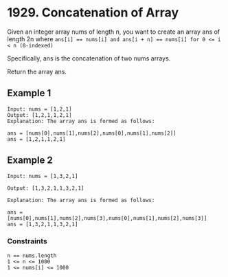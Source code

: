 # 1929. Concatenation of Array

Given an integer array nums of length n, you want to create an array ans of length 2n where `ans[i] == nums[i] and ans[i + n] == nums[i] for 0 <= i < n (0-indexed)`

Specifically, ans is the concatenation of two nums arrays.

Return the array ans.

## Example 1

    Input: nums = [1,2,1]
    Output: [1,2,1,1,2,1]
    Explanation: The array ans is formed as follows:

    ans = [nums[0],nums[1],nums[2],nums[0],nums[1],nums[2]]
    ans = [1,2,1,1,2,1]

## Example 2

    Input: nums = [1,3,2,1]

    Output: [1,3,2,1,1,3,2,1]

    Explanation: The array ans is formed as follows:

    ans = [nums[0],nums[1],nums[2],nums[3],nums[0],nums[1],nums[2],nums[3]]
    ans = [1,3,2,1,1,3,2,1]

### Constraints

    n == nums.length
    1 <= n <= 1000
    1 <= nums[i] <= 1000
